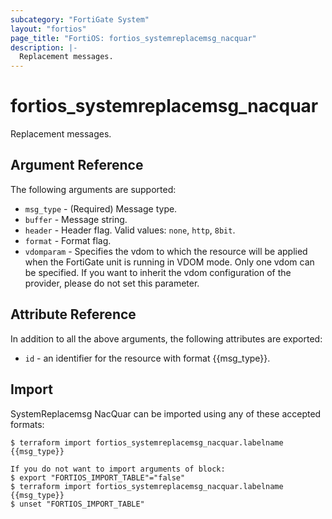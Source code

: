 ```yaml
---
subcategory: "FortiGate System"
layout: "fortios"
page_title: "FortiOS: fortios_systemreplacemsg_nacquar"
description: |-
  Replacement messages.
---
```


# fortios_systemreplacemsg_nacquar
Replacement messages.

## Argument Reference

The following arguments are supported:

* `msg_type` - (Required) Message type.
* `buffer` - Message string.
* `header` - Header flag. Valid values: `none`, `http`, `8bit`.
* `format` - Format flag.
* `vdomparam` - Specifies the vdom to which the resource will be applied when the FortiGate unit is running in VDOM mode. Only one vdom can be specified. If you want to inherit the vdom configuration of the provider, please do not set this parameter.


## Attribute Reference

In addition to all the above arguments, the following attributes are exported:
* `id` - an identifier for the resource with format {{msg_type}}.

## Import

SystemReplacemsg NacQuar can be imported using any of these accepted formats:
```
$ terraform import fortios_systemreplacemsg_nacquar.labelname {{msg_type}}

If you do not want to import arguments of block:
$ export "FORTIOS_IMPORT_TABLE"="false"
$ terraform import fortios_systemreplacemsg_nacquar.labelname {{msg_type}}
$ unset "FORTIOS_IMPORT_TABLE"
```
